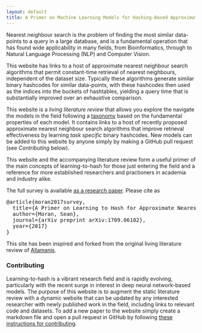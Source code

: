 ```yaml
---
layout: default
title: A Primer on Machine Learning Models for Hashing-Based Approximate Nearest Neighbour Search
---
```


Nearest neighbour search is the problem of finding the most similar data-points to a query in a large database, and is a fundamental operation that has found wide applicability in many fields, from Bioinformatics, through to Natural Language Processing (NLP) and Computer Vision.

This website has links to a host of approximate nearest neighbour search algorithms that permit constant-time retrieval of nearest neighbours, independent of the dataset size. Typically these algorithms generate similar binary hashcodes for similar data-points, with these hashcodes then used as the indices into the buckets of hashtables, yielding a query time that is substantially improved over an exhaustive comparison.

This website is a *living literature review* that allows you explore the navigate the models in the field following a [taxonomy](\taxnomomy) based on the fundamental properties of each model. It contains links to a host of recently proposed approximate nearest neighbour search algorithms that improve retrieval effectiveness by learning *task specific* binary hashcodes. New models can be added to this website by anyone simply by making a GitHub pull request (see *Contributing* below).

This website and the accompanying literature review form a useful primer of the main concepts of learning-to-hash for those just entering the field and a reference for more established researchers and practioners in academia and industry alike.

The full survey is available [as a research paper](https//).
Please cite as
<pre>
@article{moran2017survey,
  title={A Primer on Learning to Hash for Approximate Nearest Neighbour Search},
  author={Moran, Sean},
  journal={arXiv preprint arXiv:1709.06182},
  year={2017}
}
</pre>


This site has been inspired and forked from the original living literature review of [Allamanis](https://ml4code.github.io).

### Contributing

Learning-to-hash is a vibrant research field and is rapidly evolving, particularly with the recent surge in interest in deep neural network-based models. The purpose of this website is to augment the static literature review with a dynamic website that can be updated by any interested researcher with newly published work in the field, including links to relevant code and datasets. To add a new paper to the website simply create a markdown file and open a pull request in GitHub by following [these instructions for contributing](contributing.html).
